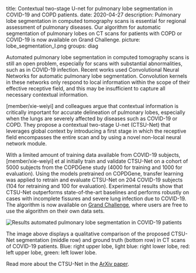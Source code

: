title: Contextual two-stage U-net for pulmonary lobe segmentation in COVID-19 and COPD patients.
date: 2020-04-27
description: Pulmonary lobe segmentation in computed tomography scans is essential for regional assessment of pulmonary diseases. Our algorithm for automatic segmentation of pulmonary lobes on CT scans for patients with COPD or COVID-19 is now available on Grand Challenge.
picture: lobe_segmentation_I.png
groups: diag

Automated pulmonary lobe segmentation in computed tomography scans is still an open problem, especially for scans with substantial abnormalities, such as in COVID-19 infection. Recent works used Convolutional Neural Networks for automatic pulmonary lobe segmentation. Convolution kernels in these networks only respond to local information within the scope of their effective receptive field, and this may be insufficient to capture all necessary contextual information. 

[member/xie-weiyi] and colleagues argue that contextual information is critically important for accurate delineation of pulmonary lobes, especially when the lungs are severely affected by diseases such as COVID-19 or COPD. They propose a contextual two-stage U-net (CTSU-Net) that leverages global context by introducing a first stage in which the receptive field encompasses the entire scan and by using a novel non-local neural network module. 

With a limited amount of training data available from COVID-19 subjects, [member/xie-weiyi] et al initially train and validate CTSU-Net on a cohort of 5000 subjects from the COPDGene study (4000 for training and 1000 for evaluation). Using the models pretrained on COPDGene,  transfer learning  was applied to retrain and evaluate CTSU-Net on 204 COVID-19 subjects (104 for retraining and 100 for evaluation). Experimental results show that CTSU-Net outperforms state-of-the-art baselines and performs robustly on cases with incomplete fissures and severe lung infection due to COVID-19. The algorithm is now available on <a href="https://grand-challenge.org/algorithms/">Grand Challenge</a>, where users are free to use the algorithm on their own data sets.

![Results automated pulmonary lobe segmentation in COVID-19 patients]({static}/images/news/lobe_segmentation_II.png)

The image above displays a qualitative comparison of the proposed CTSU-Net segmentation (middle row) and ground truth (bottom row) in CT scans of COVID-19 patients. Blue: right upper lobe, light blue: right lower lobe, red: left upper lobe, green: left lower lobe. 

Read more about the CTSU-Net in the <a href="https://arxiv.org/abs/2004.07443">ArXiv paper</a>.
